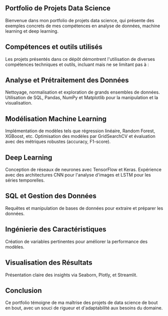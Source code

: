 Portfolio de Projets Data Science
-----

Bienvenue dans mon portfolio de projets data science, qui présente des exemples concrets de mes compétences en analyse de données, machine learning et deep learning. 

Compétences et outils utilisés
-----
Les projets présentés dans ce dépôt démontrent l'utilisation de diverses compétences techniques et outils, incluant mais ne se limitant pas à :


Analyse et Prétraitement des Données
-----

Nettoyage, normalisation et exploration de grands ensembles de données.
Utilisation de SQL, Pandas, NumPy et Matplotlib pour la manipulation et la visualisation.

Modélisation Machine Learning
-----

Implémentation de modèles tels que régression linéaire, Random Forest, XGBoost, etc.
Optimisation des modèles par GridSearchCV et évaluation avec des métriques robustes (accuracy, F1-score).

Deep Learning
-----
Conception de réseaux de neurones avec TensorFlow et Keras.
Expérience avec des architectures CNN pour l'analyse d'images et LSTM pour les séries temporelles.


SQL et Gestion des Données
-----

Requêtes et manipulation de bases de données pour extraire et préparer les données.


Ingénierie des Caractéristiques
------
Création de variables pertinentes pour améliorer la performance des modèles.



Visualisation des Résultats
-----


Présentation claire des insights via Seaborn, Plotly, et Streamlit.

Conclusion
-----

Ce portfolio témoigne de ma maîtrise des projets de data science de bout en bout, avec un souci de rigueur et d'adaptabilité aux besoins du domaine.
